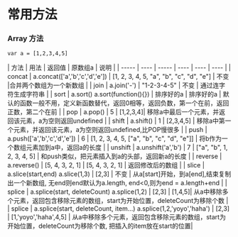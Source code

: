 # 常用方法
### Array 方法
`var a = [1,2,3,4,5]`

| 方法 | 用法 | 返回值 | 原数组a  | 说明 |
| ----- | ---- | ----- | ---- | ---- | ---- |
| concat |  a.concat(['a','b','c','d','e'])  | [1, 2, 3, 4, 5, "a", "b", "c", "d", "e"] | 不变 |合并两个数组为一个新数组 |
| join | a.join('-')  | "1-2-3-4-5" | 不变 | 通过连字符生成字符串 |
| sort | a.sort() a.sort(function(){}) | 排序好的a | 排序好的a | 默认的函数一般不用，定义新函数替代，返回0相等，返回负数，第一个在前，返回正数，第二个在前 |
| pop | a.pop() | 5 | [1,2,3,4]| 移除a中最后一个元素，并返回该元素，a为空则返回undefined |
| shift | a.shift() | 1 | [2,3,4,5] | 移除a中第一个元素，并返回该元素，a为空则返回undefined,比POP慢很多 |
| push |  a.push(['a','b','c','d','e']) | 6 | [1, 2, 3, 4, 5, ["a", "b", "c", "d", "e"]] | 将b作为一个数组元素加到a中，返回a的长度 |
| unshift | a.unshift('a','b')  | 7 | ["a", "b", 1, 2, 3, 4, 5] | 和push类似，把元素插入到a的头部，返回新a的长度 |
| reverse | a.reverse() | [5, 4, 3, 2, 1] | [5, 4, 3, 2, 1] | 返回修改后的数组 |
| slice | a.slice(start,end) a.slice(1,3) | [2,3] | 不变 | 从a[start]开始，到a[end],结束复制出一个新数组, 无end则end默认为a.length, end<0,则为end = a.length+end |
| splice |  a.splice(start, deleteCount) a.splice(1,2) | [2,3] | [1,4,5]| 从a中移除多个元素，返回包含移除元素的数组，start为开始位置，deleteCount为移除个数 |
| splice |  a.splice(start, deleteCount, item...) a.splice(1,2,'yoyo','haha') | [2,3] | [1,'yoyo','haha',4,5] | 从a中移除多个元素，返回包含移除元素的数组，start为开始位置，deleteCount为移除个数, 把插入的item放在start的位置|
